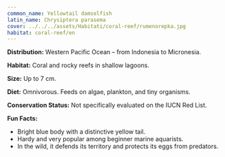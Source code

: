 ```yaml
---
common_name: Yellowtail damselfish
latin_name: Chrysiptera parasema
cover: ../../../assets/Habitati/coral-reef/rumenorepka.jpg
habitat: coral-reef/en
---
```

**Distribution:** Western Pacific Ocean – from Indonesia to Micronesia.

**Habitat:** Coral and rocky reefs in shallow lagoons.

**Size:** Up to 7 cm.

**Diet:** Omnivorous. Feeds on algae, plankton, and tiny organisms.

**Conservation Status:** Not specifically evaluated on the IUCN Red List.

**Fun Facts:**  
- Bright blue body with a distinctive yellow tail.  
- Hardy and very popular among beginner marine aquarists.  
- In the wild, it defends its territory and protects its eggs from predators.

